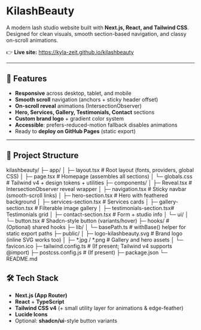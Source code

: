 # KilashBeauty

A modern lash studio website built with **Next.js, React, and Tailwind CSS**.  
Designed for clean visuals, smooth section-based navigation, and classy on-scroll animations.

👉 **Live site:** https://kyla-zeit.github.io/kilashbeauty

---

## 🚀 Features

- **Responsive** across desktop, tablet, and mobile
- **Smooth scroll** navigation (anchors + sticky header offset)
- **On-scroll reveal** animations (IntersectionObserver)
- **Hero, Services, Gallery, Testimonials, Contact** sections
- **Custom brand logo** + gradient color system
- **Accessible**: prefers-reduced-motion fallback disables animations
- Ready to **deploy on GitHub Pages** (static export)

---

## 📂 Project Structure

kilashbeauty/
├─ app/
│ ├─ layout.tsx # Root layout (fonts, providers, global CSS)
│ ├─ page.tsx # Homepage (assembles all sections)
│ └─ globals.css # Tailwind v4 + design tokens + utilities
├─ components/
│ ├─ Reveal.tsx # IntersectionObserver reveal wrapper
│ ├─ navigation.tsx # Sticky navbar (smooth-scroll links)
│ ├─ hero-section.tsx # Hero with feathered background
│ ├─ services-section.tsx # Services cards
│ ├─ gallery-section.tsx # Filterable image gallery
│ ├─ testimonials-section.tsx# Testimonials grid
│ ├─ contact-section.tsx # Form + studio info
│ └─ ui/
│ └─ button.tsx # Shadcn-style button (variants/hover)
├─ hooks/ # (Optional) shared hooks
├─ lib/
│ └─ basePath.ts # withBase() helper for static export paths
├─ public/
│ ├─ logo-kilashbeauty.svg # Brand logo (inline SVG works too)
│ ├─ *.jpg / *.png # Gallery and hero assets
│ └─ favicon.ico
├─ tailwind.config.ts # (If present; Tailwind v4 supports @import)
├─ postcss.config.js # (If present)
├─ package.json
└─ README.md


## 🛠️ Tech Stack

- **Next.js (App Router)**
- **React** + **TypeScript**
- **Tailwind CSS v4** (+ small utility layer for animations & edge-feather)
- **Lucide Icons**
- Optional: **shadcn/ui**-style button variants
